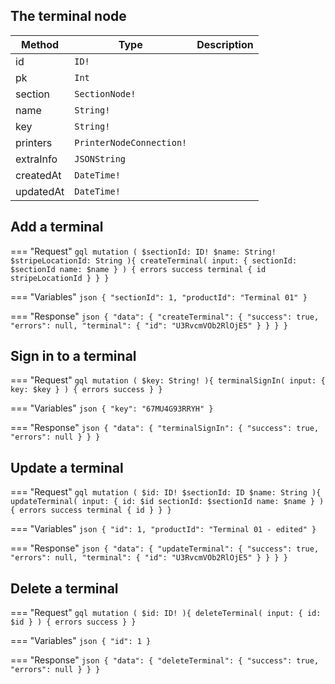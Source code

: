 ## The terminal node

| Method    | Type                     | Description |
| --------- | ------------------------ | ----------- |
| id        | `ID!`                    |
| pk        | `Int`                    |
| section   | `SectionNode!`           |
| name      | `String!`                |
| key       | `String!`                |
| printers  | `PrinterNodeConnection!` |
| extraInfo | `JSONString`             |
| createdAt | `DateTime!`              |
| updatedAt | `DateTime!`              |

## Add a terminal

=== "Request"
    ```gql
    mutation (
      $sectionId: ID!
      $name: String!
      $stripeLocationId: String
    ){
      createTerminal(
        input: {
          sectionId: $sectionId
          name: $name
        }
      ) {
        errors
        success
        terminal {
          id
          stripeLocationId
        }
      }
    }
    ```

=== "Variables"
    ```json
    {
      "sectionId": 1,
      "productId": "Terminal 01"
    }
    ```

=== "Response"
    ```json
    {
        "data": {
            "createTerminal": {
                "success": true,
                "errors": null,
                "terminal": {
                  "id": "U3RvcmVOb2RlOjE5"
                }
            }
        }
    }
    ```


## Sign in to a terminal

=== "Request"
    ```gql
    mutation (
      $key: String!
    ){
      terminalSignIn(
        input: {
          key: $key
        }
      ) {
        errors
        success
      }
    }
    ```

=== "Variables"
    ```json
    {
      "key": "67MU4G93RRYH"
    }
    ```

=== "Response"
    ```json
    {
        "data": {
            "terminalSignIn": {
                "success": true,
                "errors": null
            }
        }
    }
    ```


## Update a terminal

=== "Request"
    ```gql
    mutation (
      $id: ID!
      $sectionId: ID
      $name: String
    ){
      updateTerminal(
        input: {
          id: $id
          sectionId: $sectionId
          name: $name
        }
      ) {
        errors
        success
        terminal {
          id
        }
      }
    }
    ```

=== "Variables"
    ```json
    {
      "id": 1,
      "productId": "Terminal 01 - edited"
    }
    ```

=== "Response"
    ```json
    {
        "data": {
            "updateTerminal": {
                "success": true,
                "errors": null,
                "terminal": {
                  "id": "U3RvcmVOb2RlOjE5"
                }
            }
        }
    }
    ```


## Delete a terminal

=== "Request"
    ```gql
    mutation (
      $id: ID!
    ){
      deleteTerminal(
        input: {
          id: $id
        }
      ) {
        errors
        success
      }
    }
    ```

=== "Variables"
    ```json
    {
      "id": 1
    }
    ```

=== "Response"
    ```json
    {
        "data": {
            "deleteTerminal": {
                "success": true,
                "errors": null
            }
        }
    }
    ```
